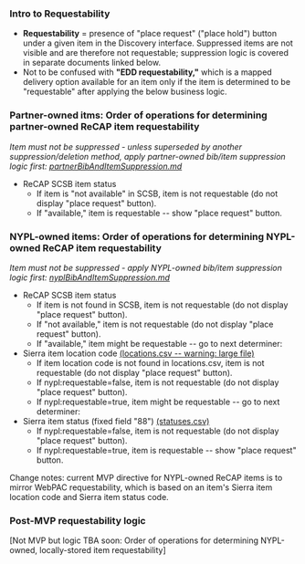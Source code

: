 ### Intro to Requestability

* **Requestability** = presence of "place request" ("place hold") button under a given item in the Discovery interface. Suppressed items are not visible and are therefore not requestable; suppression logic is covered in separate documents linked below.
* Not to be confused with **"EDD requestability,"** which is a mapped delivery option available for an item only if the item is determined to be "requestable" after applying the below business logic.

### Partner-owned itms: Order of operations for determining partner-owned ReCAP item requestability

*Item must not be suppressed - unless superseded by another suppression/deletion method, apply partner-owned bib/item suppression logic first: [partnerBibAndItemSuppression.md](https://github.com/NYPL/nypl-core/blob/master/vocabularies/business-logic/partnerBibAndItemSuppression.md)*

* ReCAP SCSB item status
  * If item is "not available" in SCSB, item is not requestable (do not display "place request" button).
  * If "available," item is requestable -- show "place request" button.
 
 
### NYPL-owned items: Order of operations for determining NYPL-owned ReCAP item requestability

*Item must not be suppressed - apply NYPL-owned bib/item suppression logic first: [nyplBibAndItemSuppression.md](https://github.com/NYPL/nypl-core/blob/master/vocabularies/business-logic/nyplBibAndItemSuppression.md)*

* ReCAP SCSB item status
  * If item is not found in SCSB, item is not requestable (do not display "place request" button).
  * If "not available," item is not requestable (do not display "place request" button).
  * If "available," item might be requestable -- go to next determiner:
* Sierra item location code [(locations.csv -- warning: large file)](https://github.com/NYPL/nypl-core/blob/master/vocabularies/csv/locations.csv)
  * If item location code is not found in locations.csv, item is not requestable (do not display "place request" button).
  * If nypl:requestable=false, item is not requestable (do not display "place request" button).
  * If nypl:requestable=true, item might be requestable -- go to next determiner:
* Sierra item status (fixed field "88") [(statuses.csv)](https://github.com/NYPL/nypl-core/blob/master/vocabularies/csv/statuses.csv)
  * If nypl:requestable=false, item is not requestable (do not display "place request" button).
  * If nypl:requestable=true, item is requestable -- show "place request" button.
 
Change notes: current MVP directive for NYPL-owned ReCAP items is to mirror WebPAC requestability, which is based on an item's Sierra item location code and Sierra item status code.
 
### Post-MVP requestability logic

[Not MVP but logic TBA soon: Order of operations for determining NYPL-owned, locally-stored item requestability] 
 
